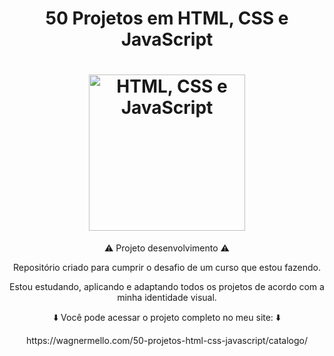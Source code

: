 <h1 align="center"> 50 Projetos em HTML, CSS e JavaScript</h1>

<h1 align="center" ><img alt="HTML, CSS e JavaScript" src="https://3cthinkers.com/en/wp-content/uploads/2017/03/html-css-js.jpg" height="250" width="250"/></h1>

<p align="center">⚠️ Projeto desenvolvimento ⚠️</p>

<p align="center">Repositório criado para cumprir o desafio de um curso que estou fazendo.</p>
<p align="center">Estou estudando, aplicando e adaptando todos os projetos de acordo com a minha identidade visual.</p>


<p align="center">⬇️ Você pode acessar o projeto completo no meu site: ⬇️</p>
<p align="center">https://wagnermello.com/50-projetos-html-css-javascript/catalogo/</p> 


#